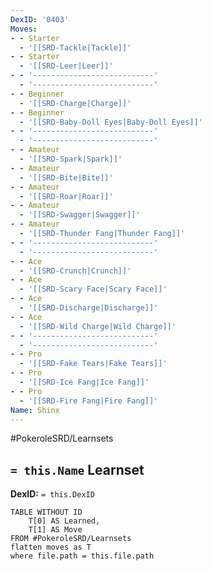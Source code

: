 ```yaml
---
DexID: '0403'
Moves:
- - Starter
  - '[[SRD-Tackle|Tackle]]'
- - Starter
  - '[[SRD-Leer|Leer]]'
- - '---------------------------'
  - '---------------------------'
- - Beginner
  - '[[SRD-Charge|Charge]]'
- - Beginner
  - '[[SRD-Baby-Doll Eyes|Baby-Doll Eyes]]'
- - '---------------------------'
  - '---------------------------'
- - Amateur
  - '[[SRD-Spark|Spark]]'
- - Amateur
  - '[[SRD-Bite|Bite]]'
- - Amateur
  - '[[SRD-Roar|Roar]]'
- - Amateur
  - '[[SRD-Swagger|Swagger]]'
- - Amateur
  - '[[SRD-Thunder Fang|Thunder Fang]]'
- - '---------------------------'
  - '---------------------------'
- - Ace
  - '[[SRD-Crunch|Crunch]]'
- - Ace
  - '[[SRD-Scary Face|Scary Face]]'
- - Ace
  - '[[SRD-Discharge|Discharge]]'
- - Ace
  - '[[SRD-Wild Charge|Wild Charge]]'
- - '---------------------------'
  - '---------------------------'
- - Pro
  - '[[SRD-Fake Tears|Fake Tears]]'
- - Pro
  - '[[SRD-Ice Fang|Ice Fang]]'
- - Pro
  - '[[SRD-Fire Fang|Fire Fang]]'
Name: Shinx
---
```


#PokeroleSRD/Learnsets

## `= this.Name` Learnset

**DexID:** `= this.DexID`

```dataview
TABLE WITHOUT ID
    T[0] AS Learned,
    T[1] AS Move
FROM #PokeroleSRD/Learnsets
flatten moves as T
where file.path = this.file.path
```
